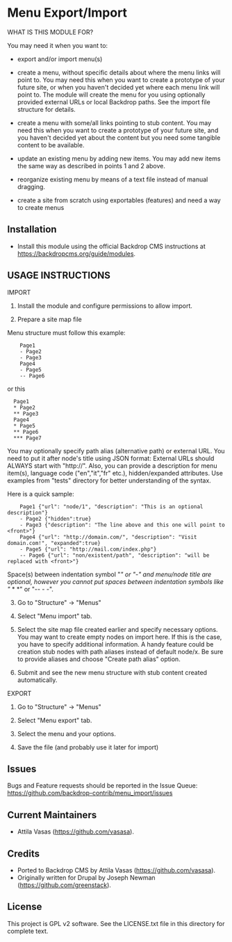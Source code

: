 Menu Export/Import
==================

WHAT IS THIS MODULE FOR?

You may need it when you want to:

- export and/or import menu(s)

- create a menu, without specific details about where the menu links
  will point to. You may need this when you want to create a prototype of your future site,
  or when you haven't decided yet where each menu link will point to. The module will
  create the menu for you using optionally provided external URLs or local Backdrop paths.
  See the import file structure for details.

- create a menu with some/all links pointing to stub content.
  You may need this when you want to create a prototype of your future site,
  and you haven't decided yet about the content but you need some tangible content
  to be available.

- update an existing menu by adding new items. You may add new items the same way as described
  in points 1 and 2 above.

- reorganize existing menu by means of a text file instead of manual dragging.

- create a site from scratch using exportables (features) and need a way to create menus

Installation
------------

- Install this module using the official Backdrop CMS instructions at
  https://backdropcms.org/guide/modules.
	
	
USAGE INSTRUCTIONS
------------------

IMPORT

1. Install the module and configure permissions to allow import.

2. Prepare a site map file

  Menu structure must follow this example:
```
    Page1
    - Page2
    - Page3
    Page4
    - Page5
    -- Page6
```

  or this
```
  Page1
  * Page2
  ** Page3
  Page4
  * Page5
  ** Page6
  *** Page7
```

  You may optionally specify path alias (alternative path)
  or external URL. You need to put it after node's title using JSON format:
  External URLs should ALWAYS start with "http://". Also, you can provide
  a description for menu item(s), language code ("en","it","fr" etc.), hidden/expanded attributes.
  Use examples from "tests" directory for better understanding of the syntax.

  Here is a quick sample:
```
    Page1 {"url": "node/1", "description": "This is an optional description"}
    - Page2 {"hidden":true}
    - Page3 {"description": "The line above and this one will point to <front>"}
    Page4 {"url": "http://domain.com/", "description": "Visit domain.com!", "expanded":true}
    - Page5 {"url": "http://mail.com/index.php"}
    -- Page6 {"url": "non/existent/path", "description": "will be replaced with <front>"}
```
  Space(s) between indentation symbol "*" or "-" and menu/node title are optional,
  however you cannot put spaces between indentation symbols like "* * *" or "-- - -".

3. Go to "Structure" -> "Menus"

4. Select "Menu import" tab.

5. Select the site map file created earlier and specify necessary options.
   You may want to create empty nodes on import here. If this is the case,
   you have to specify additional information. A handy feature could be creation
   stub nodes with path aliases instead of default node/x. Be sure to provide
  aliases and choose "Create path alias" option.

6. Submit and see the new menu structure with stub content created automatically.

EXPORT

1. Go to "Structure" -> "Menus"

2. Select "Menu export" tab.

3. Select the menu and your options.

4. Save the file (and probably use it later for import)


Issues
------

Bugs and Feature requests should be reported in the Issue Queue:
https://github.com/backdrop-contrib/menu_import/issues


Current Maintainers
-------------------

- Attila Vasas (https://github.com/vasasa).


Credits
-------

- Ported to Backdrop CMS by Attila Vasas (https://github.com/vasasa).
- Originally written for Drupal by Joseph Newman (https://github.com/greenstack).


License
-------

This project is GPL v2 software. See the LICENSE.txt file in this directory for
complete text.